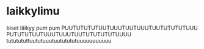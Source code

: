 # laikkylimu
biset läikyy pum pum PUUTUTUTUTUUTUUUTUUTUUUTUUTUTUTUTUUU PUTUTUTUUTUUUTUUUTUUTUTUTUTUTUUUU
tututututtuututuuutuututututuuuuuuuuuuu
